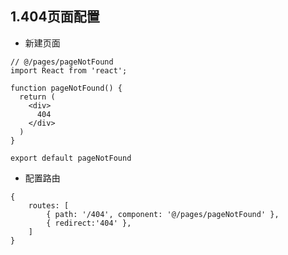 ## 1.404页面配置

- 新建页面

```tsx
// @/pages/pageNotFound
import React from 'react';

function pageNotFound() {
  return (
    <div>
      404
    </div>
  )
}

export default pageNotFound
```

- 配置路由

```tsx
{
    routes: [
        { path: '/404', component: '@/pages/pageNotFound' },
        { redirect:'404' },
    ]
}
```

